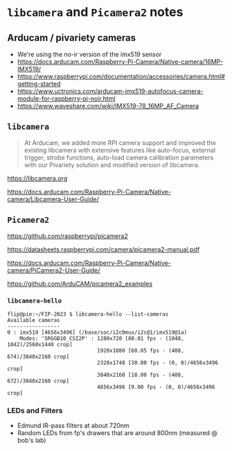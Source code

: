# `libcamera` and `Picamera2` notes

## Arducam / pivariety cameras

* We're using the no-ir version of the imx519 sensor
* <https://docs.arducam.com/Raspberry-Pi-Camera/Native-camera/16MP-IMX519/>
* <https://www.raspberrypi.com/documentation/accessories/camera.html#getting-started>
* <https://www.uctronics.com/arducam-imx519-autofocus-camera-module-for-raspberry-pi-noir.html>
* <https://www.waveshare.com/wiki/IMX519-78_16MP_AF_Camera>

## `libcamera`

> At Arducam, we added more RPI camera support and improved the existing libcamera with extensive features like auto-focus, external trigger, strobe functions, auto-load camera calibration parameters with our Pivariety solution and modified version of libcamera.

<https://libcamera.org>


<https://docs.arducam.com/Raspberry-Pi-Camera/Native-camera/Libcamera-User-Guide/>

## `Picamera2`

<https://github.com/raspberrypi/picamera2>

<https://datasheets.raspberrypi.com/camera/picamera2-manual.pdf>

<https://docs.arducam.com/Raspberry-Pi-Camera/Native-camera/PiCamera2-User-Guide/>

<https://github.com/ArduCAM/picamera2_examples>

### `libcamera-hello`

```
flip@pie:~/FIP-2023 $ libcamera-hello --list-cameras
Available cameras
-----------------
0 : imx519 [4656x3496] (/base/soc/i2c0mux/i2c@1/imx519@1a)
    Modes: 'SRGGB10_CSI2P' : 1280x720 [80.01 fps - (1048, 1042)/2560x1440 crop]
                             1920x1080 [60.05 fps - (408, 674)/3840x2160 crop]
                             2328x1748 [30.00 fps - (0, 0)/4656x3496 crop]
                             3840x2160 [18.00 fps - (408, 672)/3840x2160 crop]
                             4656x3496 [9.00 fps - (0, 0)/4656x3496 crop]
```

### LEDs and Filters

* Edmund IR-pass filters at about 720nm
* Random LEDs from fp's drawers that are around 800nm (measured @ bob's lab)
